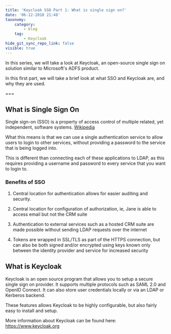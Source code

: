 ```yaml
---
title: 'Keycloak SSO Part 1: What is single sign on?'
date: '06-12-2018 21:48'
taxonomy:
    category:
        - blog
    tag:
        - Keycloak
hide_git_sync_repo_link: false
visible: true
---
```


In this series, we will take a look at Keycloak, an open-source single sign on solution similar to Microsoft's ADFS product.

In this first part, we will take a brief look at what SSO and Keycloak are, and why they are used.

===

## What is Single Sign On

Single sign-on (SSO) is a property of access control of multiple related, yet independent, software systems. [Wikipedia](https://en.m.wikipedia.org/wiki/Single_sign-on)

What this means is that we can use a single authentication service to allow users to login to other services, without providing a password to the service that is being logged into.

This is different than connecting each of these applications to LDAP, as this requires providing a username and password to every service that you want to login to.

### Benefits of SSO

1. Central location for authentication allows for easier auditing and security.

2. Central location for configuration of authorization, ie, Jane is able to access email but not the CRM suite

3. Authentication to external services such as a hosted CRM suite are made possible without sending LDAP requests over the internet

4. Tokens are wrapped in SSL/TLS as part of the HTTPS connection, but can also be both signed and/or encrypted using keys known only between the identity provider and service for increased security

## What is Keycloak

Keycloak is an open source program that allows you to setup a secure single sign on provider. It supports multiple protocols such as SAML 2.0 and OpenID Connect. It can also store user credentials locally or via an LDAP or Kerberos backend.

These features allows Keycloak to be highly configurable, but also fairly easy to install and setup.

More information about Keycloak can be found here: https://www.keycloak.org
